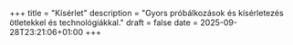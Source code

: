 +++
title = "Kísérlet"
description = "Gyors próbálkozások és kísérletezés ötletekkel és technológiákkal."
draft = false
date = 2025-09-28T23:21:06+01:00
+++